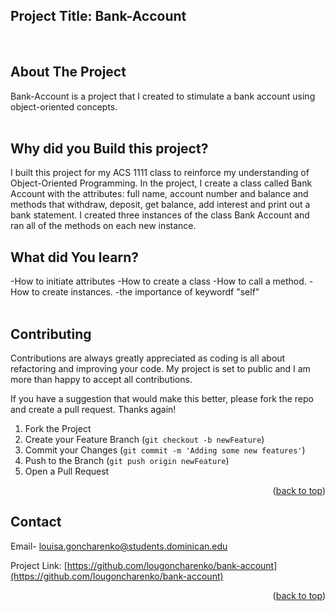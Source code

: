 
## Project Title: Bank-Account
<br>

## About The Project
Bank-Account is a project that I created to stimulate a bank account using object-oriented concepts.
<br>
<br>


## Why did you Build this project?
I built this project for my ACS 1111 class to reinforce my understanding of Object-Oriented Programming. In the project, I create a class called Bank Account with the attributes: full name, account number and balance and methods that withdraw, deposit, get balance, add interest and print out a bank statement. I created three instances of the class Bank Account and ran all of the methods on each new instance. 
<br>


## What did You learn?
-How to initiate attributes
-How to create a class
-How to call a method.
-How to create instances.
-the importance of keywordf "self"
<br>
<br>


<!-- CONTRIBUTING -->
## Contributing
Contributions are always greatly appreciated as coding is all about refactoring and improving your code. My project is set to public and I am more than happy to accept all contributions. 

If you have a suggestion that would make this better, please fork the repo and create a pull request. 
Thanks again!

1. Fork the Project
2. Create your Feature Branch (`git checkout -b newFeature`)
3. Commit your Changes (`git commit -m 'Adding some new features'`)
4. Push to the Branch (`git push origin newFeature`)
5. Open a Pull Request

<p align="right">(<a href="#readme-top">back to top</a>)</p>

<!-- CONTACT -->
## Contact

Email- louisa.goncharenko@students.dominican.edu

Project Link: [https://github.com/lougoncharenko/bank-account](https://github.com/lougoncharenko/bank-account)

<p align="right">(<a href="#readme-top">back to top</a>)</p>
